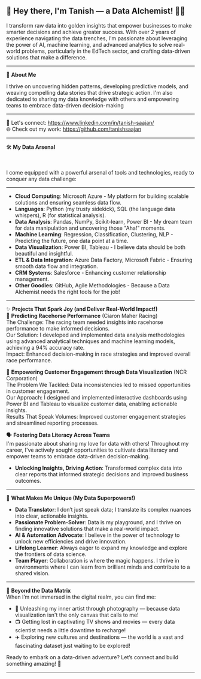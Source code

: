 👋 **Hey there, I'm Tanish — a Data Alchemist!** 🧪✨
---

I transform raw data into golden insights that empower businesses to make smarter decisions and achieve greater success. With over 2 years of experience navigating the data trenches, I'm passionate about leveraging the power of AI, machine learning, and advanced analytics to solve real-world problems, particularly in the EdTech sector, and crafting data-driven solutions that make a difference.

--- 
🚀 **About Me**

I thrive on uncovering hidden patterns, developing predictive models, and weaving compelling data stories that drive strategic action. I'm also dedicated to sharing my data knowledge with others and empowering teams to embrace data-driven decision-making

--- 

🔗 Let's connect: https://www.linkedin.com/in/tanish-saajan/ 
<br>
🌐 Check out my work: https://github.com/tanishsaajan

---

🛠 **My Data Arsenal**

<br>

I come equipped with a powerful arsenal of tools and technologies, ready to conquer any data challenge:

---
- **Cloud Computing**: Microsoft Azure - My platform for building scalable solutions and ensuring seamless data flow.
- **Languages**: Python (my trusty sidekick), SQL (the language data whispers), R (for statistical analysis).
- **Data Analysis**: Pandas, NumPy, Scikit-learn, Power BI - My dream team for data manipulation and uncovering those "Aha!" moments.
- **Machine Learning**: Regression, Classification, Clustering, NLP - Predicting the future, one data point at a time.
- **Data Visualization**: Power BI, Tableau - I believe data should be both beautiful and insightful.
- **ETL & Data Integration**: Azure Data Factory, Microsoft Fabric - Ensuring smooth data flow and integration.
- **CRM Systems**: Salesforce - Enhancing customer relationship management.
- **Other Goodies**: GitHub, Agile Methodologies - Because a Data Alchemist needs the right tools for the job!

---
✨ **Projects That Spark Joy (and Deliver Real-World Impact!)**  <br>
🧠 **Predicting Racehorse Performance** (Ciaron Maher Racing)  
The Challenge: The racing team needed insights into racehorse performance to make informed decisions.  
Our Solution: I developed and implemented data analysis methodologies using advanced analytical techniques and machine learning models, achieving a 94% accuracy rate.  
Impact: Enhanced decision-making in race strategies and improved overall race performance.

🔗 **Empowering Customer Engagement through Data Visualization** (NCR Corporation)  
The Problem We Tackled: Data inconsistencies led to missed opportunities in customer engagement.  
Our Approach: I designed and implemented interactive dashboards using Power BI and Tableau to visualize customer data, enabling actionable insights.  
Results That Speak Volumes: Improved customer engagement strategies and streamlined reporting processes.

🗣️ **Fostering Data Literacy Across Teams**  
I'm passionate about sharing my love for data with others! Throughout my career, I've actively sought opportunities to cultivate data literacy and empower teams to embrace data-driven decision-making.  
- **Unlocking Insights, Driving Action**: Transformed complex data into clear reports that informed strategic decisions and improved business outcomes.

---

🌟 **What Makes Me Unique (My Data Superpowers!)** <br>
- **Data Translator**: I don’t just speak data; I translate its complex nuances into clear, actionable insights.  
- **Passionate Problem-Solver**: Data is my playground, and I thrive on finding innovative solutions that make a real-world impact.  
- **AI & Automation Advocate**: I believe in the power of technology to unlock new efficiencies and drive innovation.  
- **Lifelong Learner**: Always eager to expand my knowledge and explore the frontiers of data science.  
- **Team Player**: Collaboration is where the magic happens. I thrive in environments where I can learn from brilliant minds and contribute to a shared vision.

---

🎨 **Beyond the Data Matrix**<br>
When I’m not immersed in the digital realm, you can find me:  
- 📸 Unleashing my inner artist through photography — because data visualization isn't the only canvas that calls to me! 
- 📺 Getting lost in captivating TV shows and movies — every data scientist needs a little downtime to recharge!  
- ✈️ Exploring new cultures and destinations — the world is a vast and fascinating dataset just waiting to be explored!

Ready to embark on a data-driven adventure? Let’s connect and build something amazing! 🚀

--- 

